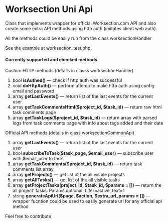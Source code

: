 # Worksection Uni Api
Class that implements wrapper for official Worksection.com API and also create some extra API methods using http auth (imitates client web auth).

All the methods could be easily run from the class worksectionHandler

See the example at worksection_test.php. 

#### Currently supported and checked methods ####

Custom HTTP methods (details in classs worksectionHandler)
1. bool <b>isAuthed()</b> — check if http auth was successful
2. void <b>doHttpAuth()</b> — perform attemp to make http auth using config email and password
3. array <b>getLastEvents()</b> — return list of the last events for the current user
4. array <b>getTaskCommentsHtml($project_id, $task_id)</b> — return raw html task comments page
5. array <b>getTaskLogs($project_id, $task_id)</b> — return array with parsed logs from task comments page with info about tags added and their date

Official API methods (details in class worksectionCommonApi)
1. array <b>getLastEvents()</b> — return list of the last events for the current user
2. bool <b>subscribeToTask($task_page, $email_user)</b> — subscribe user with $email_user to task
3. array <b>getTaskComments($project_id, $task_id)</b> — return task comments list array
4. array <b>getProjects()</b> — get list of the all visible projects 
5. array <b>getAllTasks()</b> — get list of the all visible tasks
6. array <b>getProjectTasks(project_id, $task_id, $params = [])</b> — return the all project' tasks. Params optional: filter=active, text=1
7. string <b>generateApiUrl($page, $action, $extra_url_params = [])</b> — wrapper fucntion could be used to easily generate url for any official api method


Feel free to contribute
